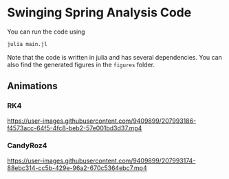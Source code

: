 # Swinging Spring Analysis Code

You can run the code using
```sh
julia main.jl
```

Note that the code is written in julia and has several dependencies. You can also find the generated figures in the `figures` folder.

## Animations

### RK4
https://user-images.githubusercontent.com/9409899/207993186-f4573acc-64f5-4fc8-beb2-57e001bd3d37.mp4

### CandyRoz4
https://user-images.githubusercontent.com/9409899/207993174-88ebc314-cc5b-429e-96a2-670c5364ebc7.mp4
